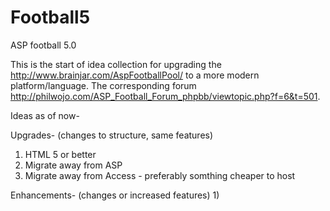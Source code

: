 # Football5
ASP football 5.0

This is the start of idea collection for upgrading the http://www.brainjar.com/AspFootballPool/ to a more modern platform/language.  The corresponding forum http://philwojo.com/ASP_Football_Forum_phpbb/viewtopic.php?f=6&t=501.

Ideas as of now-

Upgrades- (changes to structure, same features)
1) HTML 5 or better
2) Migrate away from ASP
3) Migrate away from Access - preferably somthing cheaper to host

Enhancements- (changes or increased features)
1) 
